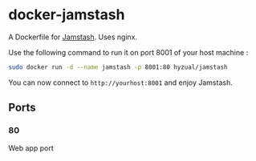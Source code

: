 # docker-jamstash

A Dockerfile for [Jamstash](http://jamstash.com). Uses nginx.

Use the following command to run it on port 8001 of your host machine :

```bash
sudo docker run -d --name jamstash -p 8001:80 hyzual/jamstash
```

You can now connect to `http://yourhost:8001` and enjoy Jamstash.

## Ports

### 80

Web app port
